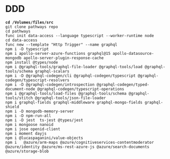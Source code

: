 # DDD

<pre data-title="Terminal Window"><code><strong>cd /Volumes/files/src
</strong>git clone pathways repo
cd pathways
func init data-access --language typescript --worker-runtime node
cd data-access
func new --template "Http Trigger" --name graphql
npm i -D typescript
npm i apollo-server-azure-functions graphql@15 apollo-datasource-mongodb apollo-server-plugin-response-cache
npm install @types/node
npm i @graphql-tools/graphql-file-loader @graphql-tools/load @graphql-tools/schema graphql-scalars
npm i -D @graphql-codegen/cli @graphql-codegen/typescript @graphql-codegen/typescript-resolvers
npm i -D @graphql-codegen/introspection @graphql-codegen/typed-document-node @graphql-codegen/typescript-operations
npm i @graphql-tools/load-files @graphql-tools/schema @graphql-tools/stitch @graphql-tools/json-file-loader
npm i graphql-fields graphql-middleware graphql-mongo-fields graphql-shield
npm i -D mongodb-memory-server
npm i -D npm-run-all
npm i -D jest  ts-jest @types/jest
npm i mongoose nanoid
npm i jose openid-client
npm i moment dayjs
npm i @lucaspaganini/value-objects
npm i   @azure/arm-maps @azure/cognitiveservices-contentmoderator @azure/identity @azure/ms-rest-azure-js @azure/search-documents @azure/storage-blob</code></pre>
